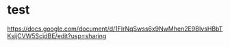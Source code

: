 # test


https://docs.google.com/document/d/1FlrNqSwss6x9NwMhen2E9BIvsHBbTKsijCVW5ScjdBE/edit?usp=sharing
